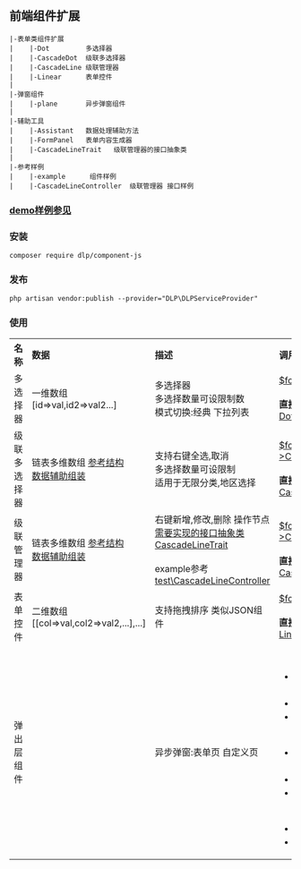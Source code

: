 ## 前端组件扩展

    |-表单类组件扩展
    |    |-Dot         多选择器
    |    |-CascadeDot  级联多选择器
    |    |-CascadeLine 级联管理器
    |    |-Linear      表单控件  
    |
    |-弹窗组件 
    |    |-plane       异步弹窗组件
    |     
    |-辅助工具
    |    |-Assistant   数据处理辅助方法  
    |    |-FormPanel   表单内容生成器
    |    |-CascadeLineTrait   级联管理器的接口抽象类 
    |
    |-参考样例
    |    |-example      组件样例
    |    |-CascadeLineController  级联管理器 接口样例
    
    
### [demo样例参见](https://codepen.io/ydtg1993-the-bashful/pen/rNdWade)

### 安装
```shell script
composer require dlp/component-js
```
### 发布
```shell script
php artisan vendor:publish --provider="DLP\DLPServiceProvider"
```

### 使用
<table> 
    <tr>
        <th style="text-align:left;">名称</td>
        <th style="text-align:left;">数据</td>
        <th style="text-align:left;">描述</td>
        <th style="text-align:left;">调用</td>
    </tr>
    <tr>
        <td style="text-align:left;">多选择器</td>
        <td style="text-align:left;">一维数组<br/>[id=>val,id2=>val2...]</td>
        <td style="text-align:left;">多选择器<br/>多选择数量可设限制数<br/>模式切换:经典 下拉列表</td>
        <td style="text-align:left;"><a target="_blank" href='https://github.com/laravel-admin-extensions/component-js/blob/main/test/example.php#L129'>$form->Dot</a><br/><br/><b>直接调用</b>:<br/><a target="_blank" href='https://github.com/laravel-admin-extensions/component-js/blob/main/src/Widget/Dot.php#L36'>Dot::panel</a></td>
    </tr>
    <tr>
        <td style="text-align:left;">级联多选择器</td>
        <td style="text-align:left;">链表多维数组 <a target="_blank" href='https://github.com/laravel-admin-extensions/component-js/blob/main/test/example.php#L248'>参考结构</a>
        <br/>
        <a target="_blank" href='https://github.com/laravel-admin-extensions/component-js/blob/main/test/example.php#L146'>数据辅助组装</a><br/>
        </td>
        <td style="text-align:left;">支持右键全选,取消<br/>多选择数量可设限制<br/>适用于无限分类,地区选择</td>
        <td style="text-align:left;"><a target="_blank" href='https://github.com/laravel-admin-extensions/component-js/blob/main/test/example.php#L144'>$form->CascadeDot</a><br/><br/><b>直接调用</b>:<br/><a target="_blank" href='https://github.com/laravel-admin-extensions/component-js/blob/main/src/Widget/CascadeDot.php#L32'>CascadeDot::panel</a></td>
    </tr>
    <tr>
        <td style="text-align:left;">级联管理器</td>
        <td style="text-align:left;">链表多维数组 <a target="_blank" href='https://github.com/laravel-admin-extensions/component-js/blob/main/test/example.php#L248'>参考结构</a>
        <br/>
        <a target="_blank" href='https://github.com/laravel-admin-extensions/component-js/blob/main/test/example.php#L192'>数据辅助组装</a><br/>
        </td>
        <td style="text-align:left;">右键新增,修改,删除 操作节点<br/><a target="_blank" href='https://github.com/laravel-admin-extensions/component-js/blob/main/test/CascadeLineController.php#L13'>需要实现的接口抽象类CascadeLineTrait</a> <br/><br/>example参考<a target="_blank" href='https://github.com/laravel-admin-extensions/component-js/blob/main/test/CascadeLineController.php#L8'>test\CascadeLineController</a></td>
        <td style="text-align:left;"><a target="_blank" href='https://github.com/laravel-admin-extensions/component-js/blob/main/test/example.php#L190'>$form->CascadeLine</a><br/><br/><b>直接调用</b>:<br/><a target="_blank" href='https://github.com/laravel-admin-extensions/component-js/blob/main/src/Widget/CascadeLine.php#L32'>CascadeLine::panel</a></td>
    </tr>
    <tr>
        <td style="text-align:left;">表单控件</td>
        <td style="text-align:left;">二维数组<br/>[[col=>val,col2=>val2,...],...]</td>
        <td style="text-align:left;">支持拖拽排序 类似JSON组件</td>
        <td style="text-align:left;"><a target="_blank" href='https://github.com/laravel-admin-extensions/component-js/blob/main/test/example.php#L162'>$form->Linear</a><br/><br/><b>直接调用</b>:<br/><a target="_blank" href='https://github.com/laravel-admin-extensions/component-js/blob/main/src/Widget/Linear.php#L44'>Linear::panel</a></td>
    </tr>
    <tr>
        <td style="text-align:left;">弹出层组件</td>
        <td style="text-align:left;"></td>
        <td style="text-align:left;">异步弹窗:表单页 自定义页</td>
        <td style="text-align:left;">
         <ul>
            例.新增表单
            <li><a target="_blank" href='https://github.com/laravel-admin-extensions/component-js/blob/main/test/example.php#L53'>grid头创建新增按钮</a></li>
            <li><a target="_blank" href='https://github.com/laravel-admin-extensions/component-js/blob/main/test/example.php#L78'>create渲染</a></li>
            <li><a target="_blank" href='https://github.com/laravel-admin-extensions/component-js/blob/main/test/example.php#L82'>数据处理store</a></li>
        </ul>
        <ul>
            例.修改表单
            <li><a target="_blank" href='https://github.com/laravel-admin-extensions/component-js/blob/main/test/example.php#L68'>grid行创建修改按钮</a></li>
            <li><a target="_blank" href='https://github.com/laravel-admin-extensions/component-js/blob/main/test/example.php#L101'>edit渲染</a></li>
            <li><a target="_blank" href='https://github.com/laravel-admin-extensions/component-js/blob/main/test/example.php#L105'>数据处理update</a></li>
        </ul>
        <ul>
            例.自定义页
            <li><a target="_blank" href='https://github.com/laravel-admin-extensions/component-js/blob/main/test/example.php#L69'>grid行创建按钮</a></li>
            <li><a target="_blank" href='https://github.com/laravel-admin-extensions/component-js/blob/main/test/example.php#L210'>自定义页内容</a></li>
        </ul>
    </tr>
</table>

